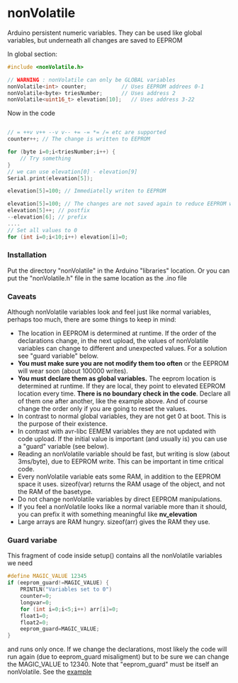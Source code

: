 # nonVolatile
Arduino persistent numeric variables. They can be used like
global variables, but underneath all changes are saved to EEPROM

In global section:

```C++
#include <nonVolatile.h>

// WARNING : nonVolatile can only be GLOBAL variables
nonVolatile<int> counter;           // Uses EEPROM addrees 0-1
nonVolatile<byte> triesNumber;      // Uses address 2
nonVolatile<uint16_t> elevation[10];   // Uses address 3-22

```
Now in the code

```C++

// = ++v v++ --v v-- += -= *= /= etc are supported
counter++; // The change is written to EEPROM

for (byte i=0;i<triesNumber;i++) {
	// Try something
}
// we can use elevation[0] - elevation[9]
Serial.print(elevation[5]);

elevation[5]=100; // Immediatelly writen to EEPROM

elevation[5]=100; // The changes are not saved again to reduce EEPROM wear
elevation[5]++; // postfix
--elevation[6]; // prefix
....
// Set all values to 0
for (int i=0;i<10;i++) elevation[i]=0;

```
### Installation
Put the directory "nonVolatile" in the Arduino "libraries" location.
Or you can put the "nonVolatile.h" file in the same location as the .ino file

### Caveats
Although nonVolatile variables look and feel just like normal variables,
perhaps too much, there are some things to keep in mind:
- The location in EEPROM is determined at runtime. If the order of the
declarations change, in the next upload, the values of nonVolatile variables
can change to different and unexpected values. For a solution see "guard variable"
below.
- **You must make sure you are not modify them too often** or the EEPROM
will wear soon (about 100000 writes).
- **You must declare them as global variables.** The eeprom location is
determined at runtime. If they are local, they point to elevated EEPROM
location every time. **There is no boundary check in the code**.
Declare all of them one after another, like the example above. And of course change the
order only if you are going to reset the values.
- In contrast to normal global variables, they are not get 0 at boot.
This is the purpose of their existence.
- In contrast with avr-libc EEMEM variables they are not updated with
code upload. If the initial value is important (and usually is) you can use
a "guard" variable (see below).
- Reading an nonVolatile variable should be fast, but writing is slow
(about 3ms/byte), due to EEPROM write. This can be important in time critical
code.
- Every nonVolatile variable eats some RAM, in addition to the EEPROM space it uses.
sizeof(var) returns the RAM usage of the object, and not the RAM of the basetype.
- Do not change nonVolatile variables by direct EEPROM manipulations.
- If you feel a nonVolatile looks like a normal variable more than it should,
you can prefix it with something meaningful like **nv_elevation**
- Large arrays are RAM hungry. sizeof(arr) gives the RAM they use.

### Guard variabe

This fragment of code inside setup() contains all the nonVolatile variables we need
```C++
#define MAGIC_VALUE 12345
if (eeprom_guard!=MAGIC_VALUE) {
    PRINTLN("Variables set to 0")
    counter=0;
    longvar=0;
    for (int i=0;i<5;i++) arr[i]=0;
    float1=0;
    float2=0;
    eeprom_guard=MAGIC_VALUE;
}

```

and runs only once. If we change the declarations, most likely
the code will run again (due to eeprom_guard misaligment) but
to be sure we can change the MAGIC_VALUE to 12340.
Note that "eeprom_guard" must be itself an nonVolatile. See the
[example](https://github.com/pkarsy/nonVolatile/blob/master/example/example.ino)

